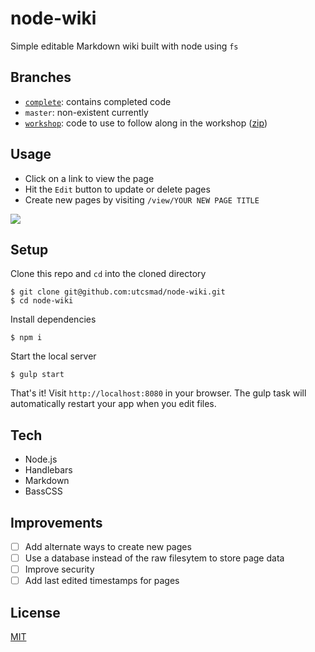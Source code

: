 # node-wiki

Simple editable Markdown wiki built with node using `fs`

## Branches

- [`complete`](https://github.com/utcsmad/node-wiki/tree/complete): contains completed code
- `master`: non-existent currently
- [`workshop`](https://github.com/utcsmad/node-wiki/tree/workshop): code to use to follow along in the workshop ([zip](https://github.com/utcsmad/node-wiki/archive/workshop.zip))

## Usage

- Click on a link to view the page
- Hit the `Edit` button to update or delete pages
- Create new pages by visiting `/view/YOUR NEW PAGE TITLE`

![](http://i.imgur.com/vQXtP6O.png)

## Setup

Clone this repo and `cd` into the cloned directory

```
$ git clone git@github.com:utcsmad/node-wiki.git
$ cd node-wiki
```

Install dependencies

```
$ npm i
```

Start the local server

```
$ gulp start
```

That's it! Visit `http://localhost:8080` in your browser. The gulp task will automatically restart your app when you edit files.

## Tech

- Node.js
- Handlebars
- Markdown
- BassCSS

## Improvements

- [ ] Add alternate ways to create new pages
- [ ] Use a database instead of the raw filesytem to store page data
- [ ] Improve security
- [ ] Add last edited timestamps for pages

## License

[MIT](https://github.com/utcsmad/node-wiki/blob/complete/LICENSE)
